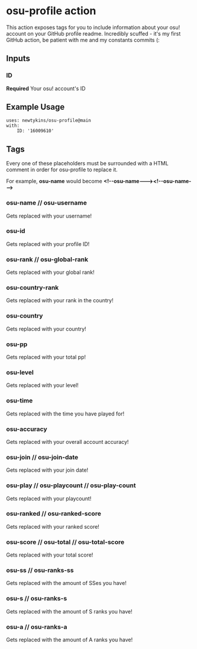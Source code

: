 # osu-profile action

This action exposes tags for you to include information about your osu! account on your GitHub profile readme.
Incredibly scuffed - it's my first GitHub action, be patient with me and my constants commits (:

## Inputs

### ID

**Required** Your osu! account's ID

## Example Usage

```
uses: newtykins/osu-profile@main
with:
	ID: '16009610'
```

## Tags

Every one of these placeholders must be surrounded with a HTML comment in order for osu-profile to replace it.

For example, **osu-name** would become **\<!--osu-name--->\<!--osu-name--->**

### osu-name // osu-username

Gets replaced with your username!

### osu-id

Gets replaced with your profile ID!

### osu-rank // osu-global-rank

Gets replaced with your global rank!

### osu-country-rank

Gets replaced with your rank in the country!

### osu-country

Gets replaced with your country!

### osu-pp

Gets replaced with your total pp!

### osu-level

Gets replaced with your level!

### osu-time

Gets replaced with the time you have played for!

### osu-accuracy

Gets replaced with your overall account accuracy!

### osu-join // osu-join-date

Gets replaced with your join date!

### osu-play // osu-playcount // osu-play-count

Gets replaced with your playcount!

### osu-ranked // osu-ranked-score

Gets replaced with your ranked score!

### osu-score // osu-total // osu-total-score

Gets replaced with your total score!

### osu-ss // osu-ranks-ss

Gets replaced with the amount of SSes you have!

### osu-s // osu-ranks-s

Gets replaced with the amount of S ranks you have!

### osu-a // osu-ranks-a

Gets replaced with the amount of A ranks you have!
